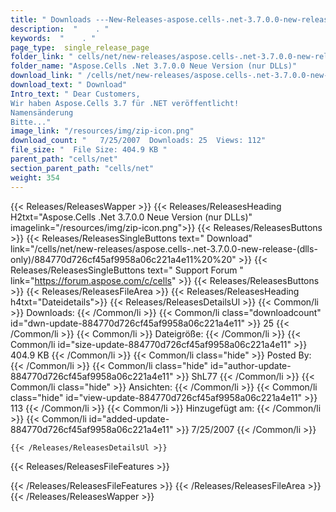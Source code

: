 ```yaml
---
title: " Downloads ---New-Releases-aspose.cells-.net-3.7.0.0-new-release-(nur-dlls) . "
description:  "    . " 
keywords:  "    . " 
page_type:  single_release_page
folder_link: " cells/net/new-releases/aspose.cells-.net-3.7.0.0-new-release-(dlls-only)/"
folder_name: "Aspose.Cells .Net 3.7.0.0 Neue Version (nur DLLs)"
download_link: " /cells/net/new-releases/aspose.cells-.net-3.7.0.0-new-release-(dlls-only)/884770d726cf45af9958a06c221a4e11"
download_text: " Download"
Intro_text: " Dear Customers,
Wir haben Aspose.Cells 3.7 für .NET veröffentlicht!
Namensänderung
Bitte..."
image_link: "/resources/img/zip-icon.png"
download_count: "   7/25/2007  Downloads: 25  Views: 112"
file_size: "  File Size: 404.9 KB "
parent_path: "cells/net"
section_parent_path: "cells/net"
weight: 354
---
```


{{< Releases/ReleasesWapper >}}
  {{< Releases/ReleasesHeading H2txt="Aspose.Cells .Net 3.7.0.0 Neue Version (nur DLLs)" imagelink="/resources/img/zip-icon.png">}}
  {{< Releases/ReleasesButtons >}}
    {{< Releases/ReleasesSingleButtons text=" Download" link="/cells/net/new-releases/aspose.cells-.net-3.7.0.0-new-release-(dlls-only)/884770d726cf45af9958a06c221a4e11%20%20" >}}
    {{< Releases/ReleasesSingleButtons text=" Support Forum " link="https://forum.aspose.com/c/cells" >}}
  {{< Releases/ReleasesButtons >}}
  {{< Releases/ReleasesFileArea >}}
    {{< Releases/ReleasesHeading h4txt="Dateidetails">}}
    {{< Releases/ReleasesDetailsUl >}}
            {{< Common/li >}} Downloads: {{< /Common/li >}}
      {{< Common/li class="downloadcount" id="dwn-update-884770d726cf45af9958a06c221a4e11" >}} 25 {{< /Common/li >}}
      {{< Common/li >}} Dateigröße: {{< /Common/li >}}
      {{< Common/li id="size-update-884770d726cf45af9958a06c221a4e11" >}} 404.9 KB {{< /Common/li >}} 
      {{< Common/li  class="hide" >}} Posted By: {{< /Common/li >}} 
      {{< Common/li class="hide" id="author-update-884770d726cf45af9958a06c221a4e11" >}} ShL77 {{< /Common/li >}}
      {{< Common/li class="hide" >}} Ansichten: {{< /Common/li >}}
      {{< Common/li class="hide" id="view-update-884770d726cf45af9958a06c221a4e11" >}} 113 {{< /Common/li >}}
      {{< Common/li >}} Hinzugefügt am: {{< /Common/li >}}
      {{< Common/li id="added-update-884770d726cf45af9958a06c221a4e11" >}} 7/25/2007 {{< /Common/li >}} 

    {{< /Releases/ReleasesDetailsUl >}}

  {{< Releases/ReleasesFileFeatures >}}
      
  {{< /Releases/ReleasesFileFeatures >}}
 {{< /Releases/ReleasesFileArea >}}
{{< /Releases/ReleasesWapper >}}



